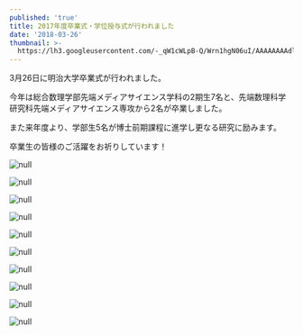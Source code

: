 ```yaml
---
published: 'true'
title: 2017年度卒業式・学位授与式が行われました
date: '2018-03-26'
thumbnail: >-
  https://lh3.googleusercontent.com/-_qW1cWLpB-Q/Wrn1hgN06uI/AAAAAAAAdl8/hBbo1NPjbgULFQN8tEzQrMxrUNNAc20ZwCE0YBhgL/IMG_0656.JPG
---
```

3月26日に明治大学卒業式が行われました。

今年は総合数理学部先端メディアサイエンス学科の2期生7名と、先端数理科学研究科先端メディアサイエンス専攻から2名が卒業しました。

また来年度より、学部生5名が博士前期課程に進学し更なる研究に励みます。

卒業生の皆様のご活躍をお祈りしています！

![null](https://lh3.googleusercontent.com/-_qW1cWLpB-Q/Wrn1hgN06uI/AAAAAAAAdl8/hBbo1NPjbgULFQN8tEzQrMxrUNNAc20ZwCE0YBhgL/IMG_0656.JPG)

![null](https://lh3.googleusercontent.com/-QhTu8-vn8ug/Wrn1hqPlftI/AAAAAAAAdl8/YXM3GIXpFZouKTmK5omAUyODucpNiikggCE0YBhgL/IMG_0608.JPG)

![null](https://lh3.googleusercontent.com/-myHrWbHaiXg/Wrn1hiFRkfI/AAAAAAAAdl8/VZXcX_S6uvouEW8gBWsZinQc-ugeDeMzwCE0YBhgL/IMG_0614.JPG)

![null](https://lh3.googleusercontent.com/-9wraDt7Kuxo/Wrn1hqoojLI/AAAAAAAAdl8/6KwHK81x2gAc-3bDM1NKV0tlRVyb2zpngCE0YBhgL/IMG_0592.JPG)

![null](https://lh3.googleusercontent.com/-4uPLx1e2cO4/Wrn1hi9v3EI/AAAAAAAAdl8/ZafUYEW_ibMUwgEvWAUGKZCbVcvI5NOeQCE0YBhgL/IMG_0568.JPG)

![null](https://lh3.googleusercontent.com/-YzBo3Q7ky0o/Wrn1hpLY9oI/AAAAAAAAdl8/YWSi-754QRM8wR9W77LEqBnSbtzt6DfZgCE0YBhgL/IMG_0565.JPG)

![null](https://lh3.googleusercontent.com/-XcpcidF2uoo/Wrn1hvyu75I/AAAAAAAAdl8/ZHPxEbnmQmkNwD5jlA_d6O6SgEmXk-NXACE0YBhgL/IMG_0584.JPG)

![null](https://lh3.googleusercontent.com/-DRgZYa5vHBc/Wrn1hmP0raI/AAAAAAAAdl8/8MSFPNLdYB0tqDEzCDNqOhvXYqUudZBfACE0YBhgL/IMG_0577.JPG)

![null](https://lh3.googleusercontent.com/-zBOADFkDK64/Wrn1hnaRzvI/AAAAAAAAdl8/ZxHuSQ_Lm1w-jggzYKSJFYYyDbb5nDjzQCE0YBhgL/IMG_0574.JPG)

![null](https://lh3.googleusercontent.com/-k6gj9wIM4BI/Wrn1hiF9TUI/AAAAAAAAdl8/TZdZxGLYUhIpLAskCbWPKRHlk58fBC8XACE0YBhgL/IMG_0601.JPG)
